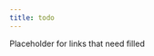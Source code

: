 ```yaml
---
title: todo
---
```


Placeholder for links that need filled

<!-- 

Emergency ideas
- Test API with Jest
- .C# adding type aliases! https://learn.microsoft.com/en-us/dotnet/csharp/whats-new/csharp-12#alias-any-type. A significant tool for domain modeling, especially if you want to incrementally refactor to semantic names
- useful randomness methods for in .NET 8 https://learn.microsoft.com/en-us/dotnet/core/whats-new/dotnet-8#methods-for-working-with-randomness. Implemented these myself too many times
- Interested to see where C# will go with these AOP features https://learn.microsoft.com/en-us/dotnet/csharp/whats-new/csharp-12#interceptors. Personally, I no longer see meta-programming based AOP as especially desirable. A good dependency inversion strategy achieves much of the value. Though, this could centralize some rather deterministic situations like authorization or logging decorators.
  - should investigate more before writing about it https://github.com/dotnet/roslyn/blob/main/docs/features/interceptors.md
  - DI libraries like CastleWindsor have had proxies for a long time, and SourceGenerators enabled some of this to become compile-time reflection-based, but I haven't seen much adoption of dynamic AOP-style decorators. 
  - Curious what their motivations are

backup idea queue
- FsCheck saga
  - better understanding delegates (target issue) 
- try to make some incremental duck examples?? (demonstrate working through a duck? maybe skip through several stages to show techniques/questions applied at those stages)
- OCP Q&A add-on post
- Explore https://en.wikipedia.org/wiki/Bloom%27s_taxonomy and https://blog.edmentum.com/webb%E2%80%99s-depth-knowledge-framework-basics as a means of more effective/intentional question asking
- Standards over control? 
  - I think I want more application with this before I give it a dedicated post
  - flow over prediction related to distributed architecture over central planning (might have more info in my Scaling Architecture Conversationally notes) -> Decentralized decision making means faster feedback loops, greater scalability. 
  - Refine the guardrails/SOP over controling specifics. Not easy though.
- Elm
  - Values win again. Simpler Hot reload due to composed state. Don't need to go deep into tooling chain. It's attainable mostly at the level we normally program at.
  - Comparing elm to transition away from OO because distributed state is hard to manage (Code that Fits ch 13 p 259)
    - "Object-oriented composition tends to focus on composing side effects together... this style of composition relies heavily on nesting objects in other objects, or side effects in other side effects. Since your goal should be code that fits in your head, this is a problem"
    - Essentially, side-effects are implicit coupling. When you compose code with side-effects, you have to remember all of those side-effects
    - So... how exactly does this apply back to Elm. I suppose we've seen the rise of redux, which is basically elm but the state is global. Parts of the UI will often que from shared signals. One way to deal with it is the global redux way, but then you have global data and you never know what all depends on something. It makes trimability a nightmare. Elm, on the otherhand, each component declares only what state it needs. It's parents are responsible for getting it the proper state, and so on. The child state is transparent to the parent, but not vice-versa.
    - Q: does this end up being like a bad version of constructor injection, where dependencies are percolated through the whole stack.
      - honestly, I don't have the experience yet to be sure, but it feels like "what's really different?". While I haven't extensively used an elm-like approach, I have gone to great lengths to create reusable components, which means they need to be provided state by their composing context. Yes, this involved some extra data mapping and configuration, but good [open-closed components](../posts/Open-Closed-by-Example/2023-03-02-2-OCP-callbacks.md) quickly pay back the value in spades. Components can be resused far more diversely, which leads to less duplicated work and faster development. There isn't really more data passing with Elm. The difference is more the consistency of state and that it goes all the way up. Child components are expected to not have any hidden statefulness, given the same data they'll always produce the same result. This means you don't get into funky states by mutating internal data. And, because this consistency (purity really) goes all the way up, the whole application can have it's state set or observed or persisted all at once 
      - probably give example of lots of state flags in a component (perhaps a form with states like isValid)
  - (maybe) elm state as CRDTs?
- Async vs Sync another reason to keep system as pure as possible
  - did a big deep dive on multi-threading best practices and performance gotchas. Two bits that stood out where that async IO can be much faster in aggregate. Separately, sync and async callchains shouldn't be mixed. Pure functions don't really matter though. They're already perfectly parallelizable and can be called safely without blocking in a sync or async environment. Distributed state will lead to distributed IO, which will pull your whole application into async and overall increase complexity. But, if you keep many functions pure, then a larger part of your app is indifferent to the execution context and such decisions can be relatively centralized. Check out functional-core architecture [link to Mark Seemann post of some kind]
  - probably need to explain purity, again 

Longer-form 
- NOTE: don't try tackling these as one great series. I think it'll be easier to tackle them as individual posts (maybe give them a tag or a retroactive series so people can work through the similar posts)
- What's your duck process applied to construction process in concrete technique demonstrations (probably many posts)
  - interpolation (via logs, commenting, breakpoints, etc)
  - NOTE: perhaps some of these examples follow SPEAC so we can also show that in these examples too. Possibly as a driver of sorts (inconsistent level of abstraction / reads smoothly, implementation-specific concerns in signature, need to add an alternative implementation, etc)
  - a Driver-based loop (namely with tests, then some refactorings)
  - Dealing with some legacy code (strangler and related) -> a multi-phase refactor is a sort of hypothesis about what would make a better shape/api/factoring and then you give it a limited trial without turning everthing over 
  - remember to tie things back to test-hypothesis and increments

Tags to consolidate
- Language Design, Language Properties, Languages, Language Features, Programming Langauges
- Design, Software Design
  - maybe also: Design Theory, Design Thinking, Design Patterns, Design Principles, Design process
- System structure, Program Structure, maybe Project Structure
- process 
-->
